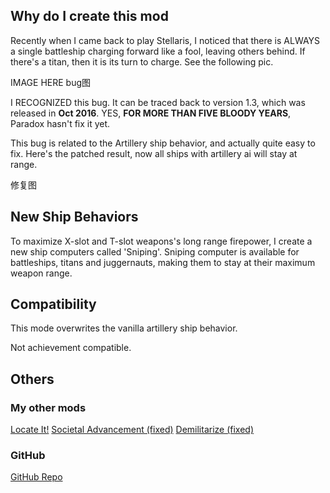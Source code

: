 ## Why do I create this mod

Recently when I came back to play Stellaris, I noticed that there is ALWAYS a single battleship charging forward like a fool, leaving others behind. If there's a titan, then it is its turn to charge. See the following pic.

IMAGE HERE bug图

I RECOGNIZED this bug. It can be traced back to version 1.3, which was released in **Oct 2016**. YES, **FOR MORE THAN FIVE BLOODY YEARS**, Paradox hasn't fix it yet.

This bug is related to the Artillery ship behavior, and actually quite easy to fix. Here's the patched result, now all ships with artillery ai will stay at range.

修复图

## New Ship Behaviors

To maximize X-slot and T-slot weapons's long range firepower, I create a new ship computers called 'Sniping'. Sniping computer is available for battleships, titans and juggernauts, making them to stay at their maximum weapon range.

## Compatibility

This mode overwrites the vanilla artillery ship behavior.

Not achievement compatible.

## Others

### My other mods

[Locate It!](https://steamcommunity.com/sharedfiles/filedetails/?id=2245491122)
[Societal Advancement (fixed)](https://steamcommunity.com/sharedfiles/filedetails/?id=2247594997)
[Demilitarize (fixed)](https://steamcommunity.com/sharedfiles/filedetails/?id=2254396324)

### GitHub

[GitHub Repo](https://github.com/VictoriousRaptor/No-More-Charging-Battleships-Or-Titans)